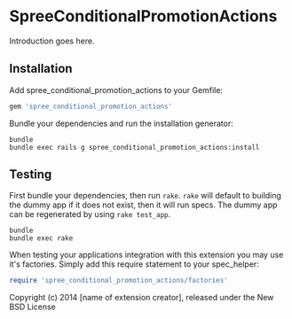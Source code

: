 SpreeConditionalPromotionActions
================================

Introduction goes here.

Installation
------------

Add spree_conditional_promotion_actions to your Gemfile:

```ruby
gem 'spree_conditional_promotion_actions'
```

Bundle your dependencies and run the installation generator:

```shell
bundle
bundle exec rails g spree_conditional_promotion_actions:install
```

Testing
-------

First bundle your dependencies, then run `rake`. `rake` will default to building the dummy app if it does not exist, then it will run specs. The dummy app can be regenerated by using `rake test_app`.

```shell
bundle
bundle exec rake
```

When testing your applications integration with this extension you may use it's factories.
Simply add this require statement to your spec_helper:

```ruby
require 'spree_conditional_promotion_actions/factories'
```

Copyright (c) 2014 [name of extension creator], released under the New BSD License
